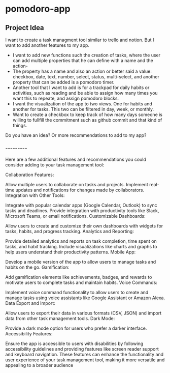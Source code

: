 # pomodoro-app

## Project Idea

I want to create a task managment tool similar to trello and notion. But I want to add another features to my app. 
- I want to add new functions such the creation of tasks, where the user can add multiple properties that he can define with a name and the action-
- The property has a name and also an action or better said a value: checkbox, date, text, number, select, status, multi-select, and another property that can be added is a pomodoro timer.
- Another tool that I want to add is for a trackpad for daily habits or activities, such as reading and be able to assign how many times you want this to repeate, and assign pomodoro blocks.
- I want the visualization of the app to two views. One for habits and another for tasks. This two can be filtered in day, week, or monthly. 
- Want to create a checkbox to keep track of how many days someone is willing to fullfill the commitment such as github commit and that kind of things.

Do you have an idea? Or more recommendations to add to my app?

### ---------

Here are a few additional features and recommendations you could consider adding to your task management tool:

Collaboration Features:

Allow multiple users to collaborate on tasks and projects.
Implement real-time updates and notifications for changes made by collaborators.
Integration with Other Tools:

Integrate with popular calendar apps (Google Calendar, Outlook) to sync tasks and deadlines.
Provide integration with productivity tools like Slack, Microsoft Teams, or email notifications.
Customizable Dashboards:

Allow users to create and customize their own dashboards with widgets for tasks, habits, and progress tracking.
Analytics and Reporting:

Provide detailed analytics and reports on task completion, time spent on tasks, and habit tracking.
Include visualizations like charts and graphs to help users understand their productivity patterns.
Mobile App:

Develop a mobile version of the app to allow users to manage tasks and habits on the go.
Gamification:

Add gamification elements like achievements, badges, and rewards to motivate users to complete tasks and maintain habits.
Voice Commands:

Implement voice command functionality to allow users to create and manage tasks using voice assistants like Google Assistant or Amazon Alexa.
Data Export and Import:

Allow users to export their data in various formats (CSV, JSON) and import data from other task management tools.
Dark Mode:

Provide a dark mode option for users who prefer a darker interface.
Accessibility Features:

Ensure the app is accessible to users with disabilities by following accessibility guidelines and providing features like screen reader support and keyboard navigation.
These features can enhance the functionality and user experience of your task management tool, making it more versatile and appealing to a broader audience